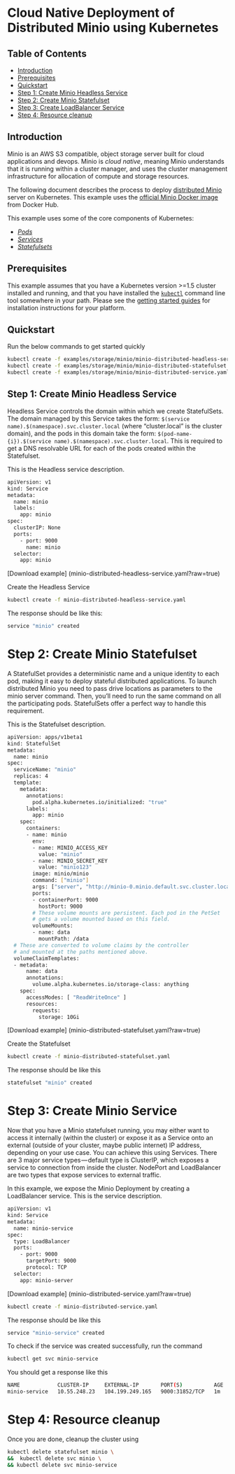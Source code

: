 # Cloud Native Deployment of Distributed Minio using Kubernetes

## Table of Contents

- [Introduction](#introduction)
- [Prerequisites](#prerequisites)
- [Quickstart](#quickstart)
- [Step 1: Create Minio Headless Service](#step-1-create-minio-headless-service)
- [Step 2: Create Minio Statefulset](#step-2-create-minio-statefulset)
- [Step 3: Create LoadBalancer Service](#step-3-create-minio-service)
- [Step 4: Resource cleanup](#step-4-resource-cleanup)

## Introduction
Minio is an AWS S3 compatible, object storage server built for cloud applications and devops. Minio is _cloud native_, meaning Minio understands that it
is running within a cluster manager, and uses the cluster management infrastructure for allocation of compute and storage resources.

The following document describes the process to deploy [distributed Minio](https://docs.minio.io/docs/distributed-minio-quickstart-guide) server on Kubernetes.
This example uses the [official Minio Docker image](https://hub.docker.com/r/minio/minio/~/dockerfile/) from Docker Hub.

This example uses some of the core components of Kubernetes:

- [_Pods_](https://kubernetes.io/docs/user-guide/pods/)
- [_Services_](https://kubernetes.io/docs/user-guide/services/)
- [_Statefulsets_](https://kubernetes.io/docs/tutorials/stateful-application/basic-stateful-set/)

## Prerequisites

This example assumes that you have a Kubernetes version >=1.5 cluster installed and running, and that you have installed the [`kubectl`](../../../docs/user-guide/kubectl/kubectl.md)
command line tool somewhere in your path.  Please see the
[getting started guides](../../../docs/getting-started-guides/)
for installation instructions for your platform.

## Quickstart

Run the below commands to get started quickly

```sh
kubectl create -f examples/storage/minio/minio-distributed-headless-service.yaml
kubectl create -f examples/storage/minio/minio-distributed-statefulset.yaml
kubectl create -f examples/storage/minio/minio-distributed-service.yaml
```

## Step 1: Create Minio Headless Service

Headless Service controls the domain within which we create StatefulSets. The domain managed by this Service takes the form: `$(service name).$(namespace).svc.cluster.local` (where “cluster.local” is the cluster domain), and the pods in this domain take the form: `$(pod-name-{i}).$(service name).$(namespace).svc.cluster.local`. This is required to get a DNS resolvable URL for each of the pods created within the Statefulset.

This is the Headless service description.

```sh
apiVersion: v1
kind: Service
metadata:
  name: minio
  labels:
    app: minio
spec:
  clusterIP: None
  ports:
    - port: 9000
      name: minio
  selector:
    app: minio
```
[Download example] (minio-distributed-headless-service.yaml?raw=true)

Create the Headless Service

```sh
kubectl create -f minio-distributed-headless-service.yaml
```
The response should be like this:

```sh
service "minio" created
```

# Step 2: Create Minio Statefulset

A StatefulSet provides a deterministic name and a unique identity to each pod, making it easy to deploy stateful distributed applications. To launch distributed Minio you need to pass drive locations as parameters to the minio server command. Then, you’ll need to run the same command on all the participating pods. StatefulSets offer a perfect way to handle this requirement.

This is the Statefulset description.

```sh
apiVersion: apps/v1beta1
kind: StatefulSet
metadata:
  name: minio
spec:
  serviceName: "minio"
  replicas: 4
  template:
    metadata:
      annotations:
        pod.alpha.kubernetes.io/initialized: "true"
      labels:
        app: minio
    spec:
      containers:
      - name: minio
        env:
        - name: MINIO_ACCESS_KEY
          value: "minio"
        - name: MINIO_SECRET_KEY
          value: "minio123"
        image: minio/minio
        command: ["minio"]
        args: ["server", "http://minio-0.minio.default.svc.cluster.local/data", "http://minio-1.minio.default.svc.cluster.local/data", "http://minio-2.minio.default.svc.cluster.local/data", "http://minio-3.minio.default.svc.cluster.local/data"]
        ports:
        - containerPort: 9000
          hostPort: 9000
        # These volume mounts are persistent. Each pod in the PetSet
        # gets a volume mounted based on this field.
        volumeMounts:
        - name: data
          mountPath: /data
  # These are converted to volume claims by the controller
  # and mounted at the paths mentioned above.
  volumeClaimTemplates:
  - metadata:
      name: data
      annotations:
        volume.alpha.kubernetes.io/storage-class: anything
    spec:
      accessModes: [ "ReadWriteOnce" ]
      resources:
        requests:
          storage: 10Gi
```

[Download example] (minio-distributed-statefulset.yaml?raw=true)

Create the Statefulset

```sh
kubectl create -f minio-distributed-statefulset.yaml
```

The response should be like this

```sh
statefulset "minio" created
```

# Step 3: Create Minio Service

Now that you have a Minio statefulset running, you may either want to access it internally (within the cluster) or expose it as a Service onto an external (outside of your cluster, maybe public internet) IP address, depending on your use case. You can achieve this using Services. There are 3 major service types — default type is ClusterIP, which exposes a service to connection from inside the cluster. NodePort and LoadBalancer are two types that expose services to external traffic.

In this example, we expose the Minio Deployment by creating a LoadBalancer service. This is the service description.

```sh
apiVersion: v1
kind: Service
metadata:
  name: minio-service
spec:
  type: LoadBalancer
  ports:
    - port: 9000
      targetPort: 9000
      protocol: TCP
  selector:
    app: minio-server
```

[Download example] (minio-distributed-service.yaml?raw=true)

```sh
kubectl create -f minio-distributed-service.yaml
```

The response should be like this

```sh
service "minio-service" created
```
To check if the service was created successfully, run the command

```sh
kubectl get svc minio-service
```

You should get a response like this
```sh
NAME            CLUSTER-IP     EXTERNAL-IP       PORT(S)          AGE
minio-service   10.55.248.23   104.199.249.165   9000:31852/TCP   1m
```

# Step 4: Resource cleanup

Once you are done, cleanup the cluster using
```sh
kubectl delete statefulset minio \
&&  kubectl delete svc minio \
&& kubectl delete svc minio-service
```
